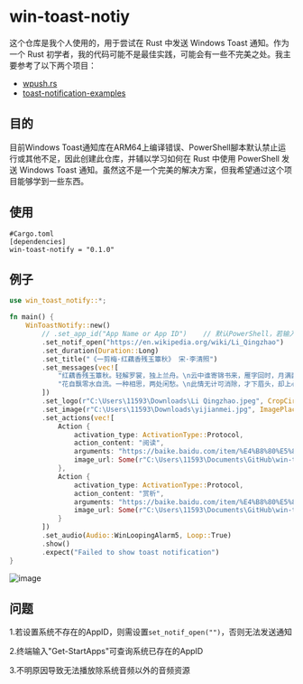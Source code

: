 # win-toast-notiy
这个仓库是我个人使用的，用于尝试在 Rust 中发送 Windows Toast 通知。作为一个 Rust 初学者，我的代码可能不是最佳实践，可能会有一些不完美之处。我主要参考了以下两个项目：

- [wpush.rs](https://github.com/saez-juan/wpush.rs)
- [toast-notification-examples](https://github.com/GitHub30/toast-notification-examples)

## 目的

目前Windows Toast通知库在ARM64上编译错误、PowerShell腳本默认禁止运行或其他不足，因此创建此仓库，并辅以学习如何在 Rust 中使用 PowerShell 发送 Windows Toast 通知。虽然这不是一个完美的解决方案，但我希望通过这个项目能够学到一些东西。

## 使用
```
#Cargo.toml
[dependencies]
win-toast-notify = "0.1.0"
```

## 例子
```rust
use win_toast_notify::*;

fn main() {
    WinToastNotify::new()
        // .set_app_id("App Name or App ID")    // 默认PowerShell，若输入系统不存在的AppID，则需使用fn set_notif_open("")，才可发送通知
        .set_notif_open("https://en.wikipedia.org/wiki/Li_Qingzhao")    // 点击通知的打开链接或文件(夹)
        .set_duration(Duration::Long)
        .set_title("《一剪梅·红藕香残玉簟秋》 宋·李清照")
        .set_messages(vec![
            "红藕香残玉簟秋。轻解罗裳，独上兰舟。\n云中谁寄锦书来，雁字回时，月满西楼。",
            "花自飘零水自流。一种相思，两处闲愁。\n此情无计可消除，才下眉头，却上心头。"
        ])
        .set_logo(r"C:\Users\11593\Downloads\Li Qingzhao.jpeg", CropCircle::True)
        .set_image(r"C:\Users\11593\Downloads\yijianmei.jpg", ImagePlacement::Top)
        .set_actions(vec![
            Action {
                activation_type: ActivationType::Protocol,
                action_content: "阅读",
                arguments: "https://baike.baidu.com/item/%E4%B8%80%E5%89%AA%E6%A2%85%C2%B7%E7%BA%A2%E8%97%95%E9%A6%99%E6%AE%8B%E7%8E%89%E7%B0%9F%E7%A7%8B/593597#1",
                image_url: Some(r"C:\Users\11593\Documents\GitHub\win-toast-notify\examples\basic\src\read.png")
            },
            Action {
                activation_type: ActivationType::Protocol,
                action_content: "赏析",
                arguments: "https://baike.baidu.com/item/%E4%B8%80%E5%89%AA%E6%A2%85%C2%B7%E7%BA%A2%E8%97%95%E9%A6%99%E6%AE%8B%E7%8E%89%E7%B0%9F%E7%A7%8B/593597#4",
                image_url: Some(r"C:\Users\11593\Documents\GitHub\win-toast-notify\examples\basic\src\appreciation.png")
            }
        ])
        .set_audio(Audio::WinLoopingAlarm5, Loop::True)
        .show()
        .expect("Failed to show toast notification")
}
```

![image](https://raw.githubusercontent.com/iKineticate/win-toast-notify/main/examples/images/example_zh.png)

## 问题

1.若设置系统不存在的AppID，则需设置`set_notif_open("")`，否则无法发送通知

2.终端输入"Get-StartApps"可查询系统已存在的AppID

3.不明原因导致无法播放除系统音频以外的音频资源
